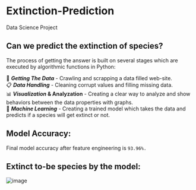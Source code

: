 # Extinction-Prediction
Data Science Project<br/>

## Can we predict the extinction of species?

The process of getting the answer is built on several stages which are executed by algorithmic functions in Python:<br/>

📡 **_Getting The Data_** - Crawling and scrapping a data filled web-site.<br/>
📋 **_Data Handling_** - Cleaning corrupt values and filling missing data.<br/>
📊 **_Visualization_ & Analyzation** - Creating a clear way to analyze and show behaviors between the data properties with graphs.<br/>
🤖 **_Machine Learning_** - Creating a trained model which takes the data and predicts if a species will get extinct or not.<br/> 

## Model Accuracy:
Final model accuracy after feature engineering is ``93.96%.``

## Extinct to-be species by the model:
![image](https://github.com/nqoy/Extinction-Prediction/blob/main/%E2%80%8F%E2%80%8FPredictedToExtinct.JPG)

